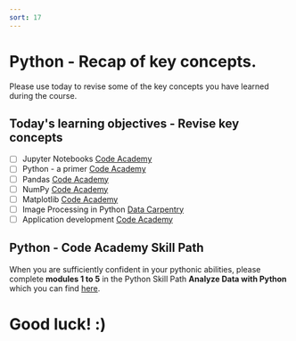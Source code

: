 ```yaml
---
sort: 17
---
```


# Python - Recap of key concepts.

Please use today to revise some of the key concepts you have learned during the course.

## Today's learning objectives - Revise key concepts

- [ ] Jupyter Notebooks [Code Academy](https://www.codecademy.com/articles/getting-started-with-jupyter)
- [ ] Python - a primer [Code Academy](https://www.codecademy.com/learn/learn-python-3)
- [ ] Pandas [Code Academy](https://www.codecademy.com/learn/data-processing-pandas)
- [ ] NumPy [Code Academy](https://www.codecademy.com/learn/intro-statistics-numpy/modules/dspath-intro-numpy)
- [ ] Matplotlib [Code Academy](https://www.codecademy.com/learn/data-visualization-python)
- [ ] Image Processing in Python [Data Carpentry](https://datacarpentry.org/image-processing/)
- [ ] Application development [Code Academy](https://www.codecademy.com/learn/learn-flask/modules/introduction-to-flask)

## Python - Code Academy Skill Path

When you are sufficiently confident in your pythonic abilities, please complete **modules 1 to 5** in the Python Skill Path **Analyze Data with Python** which you can find [here](https://www.codecademy.com/learn/paths/analyze-data-with-python).


# Good luck! :)
